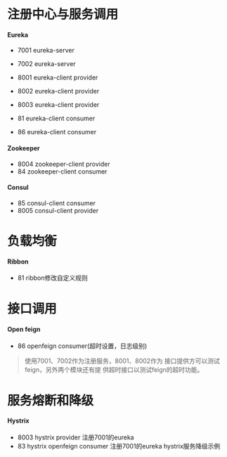 # 注册中心与服务调用
#### Eureka
- 7001 eureka-server
- 7002 eureka-server

- 8001 eureka-client provider
- 8002 eureka-client provider
- 8003 eureka-client provider
- 81   eureka-client consumer
- 86   eureka-client consumer

#### Zookeeper
- 8004 zookeeper-client provider
- 84 zookeeper-client consumer

#### Consul
- 85 consul-client consumer
- 8005 consul-client provider

# 负载均衡
#### Ribbon
- 81 ribbon修改自定义规则

# 接口调用
#### Open feign
- 86 openfeign consumer(超时设置，日志级别)
> 使用7001、7002作为注册服务，8001、8002作为
> 接口提供方可以测试feign，另外两个模块还有提
> 供超时接口以测试feign的超时功能。

# 服务熔断和降级
#### Hystrix
- 8003 hystrix provider 注册7001的eureka
- 83 hystrix openfeign consumer 注册7001的eureka hystrix服务降级示例

